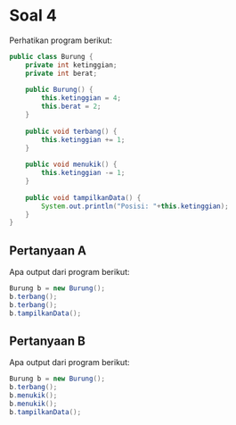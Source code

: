 # Soal 4

Perhatikan program berikut:
```java
public class Burung {
    private int ketinggian;
    private int berat;
    
    public Burung() {
        this.ketinggian = 4;
        this.berat = 2;
    }
    
    public void terbang() {
        this.ketinggian += 1;
    }
    
    public void menukik() {
        this.ketinggian -= 1;
    }
    
    public void tampilkanData() {
        System.out.println("Posisi: "+this.ketinggian);
    }
}
```

## Pertanyaan A
Apa output dari program berikut:
```java
Burung b = new Burung();
b.terbang();
b.terbang();
b.tampilkanData();
```

## Pertanyaan B
Apa output dari program berikut:
```java
Burung b = new Burung();
b.terbang();
b.menukik();
b.menukik();
b.tampilkanData();
```